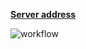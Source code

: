 **[Server address](http://51.250.67.63/redoc/)**

![workflow](https://github.com/last-ui/yamdb_final/actions/workflows/yamdb_workflow.yml/badge.svg)
